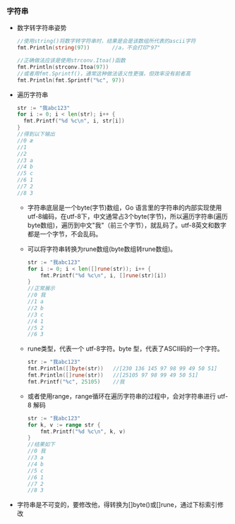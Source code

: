 ### 字符串

- 数字转字符串姿势

  ```go
  //使用string()将数字转字符串时，结果是会是该数组所代表的ascii字符
  fmt.Println(string(97))		//a，不会打印"97"
  
  //正确做法应该是使用strconv.Itoa()函数
  fmt.Println(strconv.Itoa(97))
  //或者用fmt.Sprintf()，通常这种做法语义性更强，但效率没有前者高
  fmt.Println(fmt.Sprintf("%c", 97))
  ```

- 遍历字符串

  ```go
  str := "我abc123"
  for i := 0; i < len(str); i++ {
  	fmt.Printf("%d %c\n", i, str[i])
  }
  //得到以下输出
  //0 æ
  //1 
  //2 
  //3 a
  //4 b
  //5 c
  //6 1
  //7 2
  //8 3
  ```

  - 字符串底层是一个byte(字节)数组，Go 语言里的字符串的内部实现使用utf-8编码，在utf-8下，中文通常占3个byte(字节)，所以遍历字符串(遍历byte数组)，遍历到中文"我"（前三个字节），就乱码了。utf-8英文和数字都是一个字节，不会乱码。

  - 可以将字符串转换为rune数组(byte数组转rune数组)。

    ```go
    str := "我abc123"
    for i := 0; i < len([]rune(str)); i++ {
    	fmt.Printf("%d %c\n", i, []rune(str)[i])
    }
    //正常展示
    //0 我
    //1 a
    //2 b
    //3 c
    //4 1
    //5 2
    //6 3
    ```

  - rune类型，代表一个 utf-8字符。byte 型，代表了ASCII码的一个字符。

    ```go
    str := "我abc123"
    fmt.Println([]byte(str))   //[230 136 145 97 98 99 49 50 51]
    fmt.Println([]rune(str))   //[25105 97 98 99 49 50 51]
    fmt.Printf("%c", 25105)	   //我
    ```

  - 或者使用range，range循环在遍历字符串的过程中，会对字符串进行 utf-8 解码

    ```go
    str := "我abc123"
    for k, v := range str {
    	fmt.Printf("%d %c\n", k, v)
    }
    //结果如下
    //0 我
    //3 a
    //4 b
    //5 c
    //6 1
    //7 2
    //8 3
    ```

- 字符串是不可变的，要修改他，得转换为[]byte()或[]rune，通过下标索引修改




